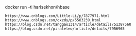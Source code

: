 docker run -ti harisekhon/hbase

    https://www.cnblogs.com/Little-Li/p/7877971.html
    https://www.cnblogs.com/cxzdy/p/5583239.html
    https://blog.csdn.net/tanggao1314/article/details/51387560
    https://blog.csdn.net/pirateleo/article/details/7956965
